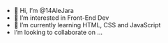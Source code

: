 - 👋 Hi, I’m @14AleJara
- 👀 I’m interested in Front-End Dev
- 🌱 I’m currently learning HTML, CSS and JavaScript
- I’m looking to collaborate on ...

<!---
14AleJara/14AleJara is a ✨ special ✨ repository because its `README.md` (this file) appears on your GitHub profile.
You can click the Preview link to take a look at your changes.
--->
